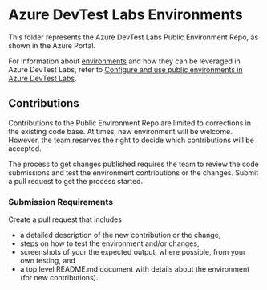 # Azure DevTest Labs Environments

This folder represents the Azure DevTest Labs Public Environment Repo, as shown in the Azure Portal.

For information about [environments](https://docs.microsoft.com/en-us/azure/lab-services/devtest-lab-concepts#environment) and how they can be leveraged in Azure DevTest Labs, refer to [Configure and use public environments in Azure DevTest Labs](https://docs.microsoft.com/en-us/azure/lab-services/devtest-lab-configure-use-public-environments).

## Contributions

Contributions to the Public Environment Repo are limited to corrections in the existing code base. At times, new environment will be welcome. However, the team reserves the right to decide which contributions will be accepted.

The process to get changes published requires the team to review the code submissions and test the environment contributions or the changes. Submit a pull request to get the process started.

### Submission Requirements

Create a pull request that includes
* a detailed description of the new contribution or the change,
* steps on how to test the environment and/or changes,
* screenshots of your the expected output, where possible, from your own testing, and
* a top level README.md document with details about the environment (for new contributions).

